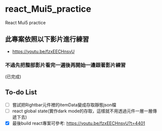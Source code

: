 # react_Mui5_practice
 React Mui5 practice
 
## 此專案依照以下影片進行練習
+ https://youtu.be/fzxEECHnsvU

### 不過先把整部影片看完一遍後再開始一邊跟著影片練習
(已完成)

## To-do List
- [ ] 嘗試把Rightbar元件裡的itemData變成存取靜態json檔
- [ ] react global state(實作dark mode的存取，這樣就不用透過元件一層一層傳遞下去)
- [x] 最後build react專案可參考: https://youtu.be/fzxEECHnsvU?t=4401